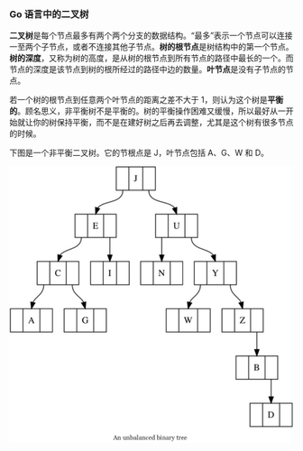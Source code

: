 ### Go 语言中的二叉树

**二叉树**是每个节点最多有两个两个分支的数据结构。“最多”表示一个节点可以连接一至两个子节点，或者不连接其他子节点。**树的根节点**是树结构中的第一个节点。**树的深度**，又称为树的高度，是从树的根节点到所有节点的路径中最长的一个。而节点的深度是该节点到树的根所经过的路径中边的数量。**叶节点**是没有子节点的节点。

若一个树的根节点到任意两个叶节点的距离之差不大于 1，则认为这个树是**平衡的**。顾名思义，非平衡树不是平衡的。树的平衡操作困难又缓慢，所以最好从一开始就让你的树保持平衡，而不是在建好树之后再去调整，尤其是这个树有很多节点的时候。

下图是一个非平衡二叉树。它的节根点是 J，叶节点包括 A、G、W 和 D。

![](../../images/chapter5/05.3-1.jpg)
